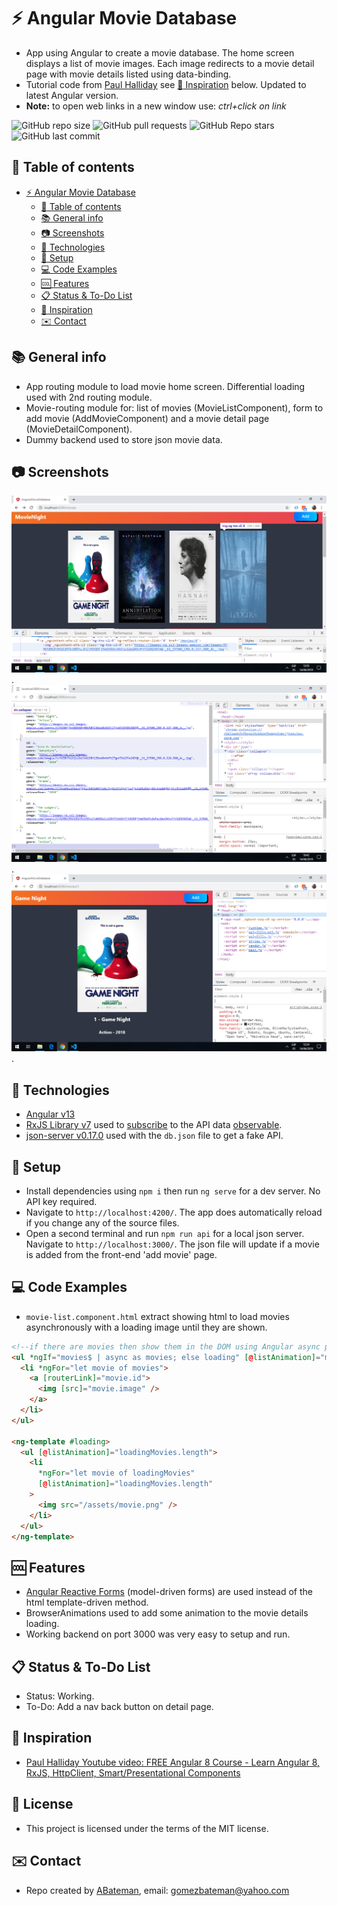 # :zap: Angular Movie Database

* App using Angular to create a movie database. The home screen displays a list of movie images. Each image redirects to a movie detail page with movie details listed using data-binding.
* Tutorial code from [Paul Halliday](https://www.youtube.com/channel/UCYJ9O6X1oFt7YGXpfRwrcWg) see [:clap: Inspiration](#clap-inspiration) below. Updated to latest Angular version.
* **Note:** to open web links in a new window use: _ctrl+click on link_

![GitHub repo size](https://img.shields.io/github/repo-size/AndrewJBateman/angular-movie-database?style=plastic)
![GitHub pull requests](https://img.shields.io/github/issues-pr/AndrewJBateman/angular-movie-database?style=plastic)
![GitHub Repo stars](https://img.shields.io/github/stars/AndrewJBateman/angular-movie-database?style=plastic)
![GitHub last commit](https://img.shields.io/github/last-commit/AndrewJBateman/angular-movie-database?style=plastic)

## :page_facing_up: Table of contents

* [:zap: Angular Movie Database](#zap-angular-movie-database)
  * [:page_facing_up: Table of contents](#pagefacingup-table-of-contents)
  * [:books: General info](#books-general-info)
  * [:camera: Screenshots](#camera-screenshots)
  * [:signal_strength: Technologies](#signalstrength-technologies)
  * [:floppy_disk: Setup](#floppydisk-setup)
  * [:computer: Code Examples](#computer-code-examples)
  * [:cool: Features](#cool-features)
  * [:clipboard: Status & To-Do List](#clipboard-status--to-do-list)
  * [:clap: Inspiration](#clap-inspiration)
  * [:envelope: Contact](#envelope-contact)

## :books: General info

* App routing module to load movie home screen. Differential loading used with 2nd routing module.
* Movie-routing module for: list of movies (MovieListComponent), form to add movie (AddMovieComponent) and a movie detail page (MovieDetailComponent).
* Dummy backend used to store json movie data.

## :camera: Screenshots

![Example screenshot](./img/movie-list.png).
![Example screenshot](./img/json-data.png).
![Example screenshot](./img/detail-page.png).

## :signal_strength: Technologies

* [Angular v13](https://angular.io/)
* [RxJS Library v7](https://angular.io/guide/rx-library) used to [subscribe](http://reactivex.io/documentation/operators/subscribe.html) to the API data [observable](http://reactivex.io/documentation/observable.html).
* [json-server v0.17.0](https://www.npmjs.com/package/json-server) used with the `db.json` file to get a fake API.

## :floppy_disk: Setup

* Install dependencies using `npm i` then run `ng serve` for a dev server. No API key required.
* Navigate to `http://localhost:4200/`. The app does automatically reload if you change any of the source files.
* Open a second terminal and run `npm run api` for a local json server. Navigate to `http://localhost:3000/`. The json file will update if a movie is added from the front-end 'add movie' page.

## :computer: Code Examples

* `movie-list.component.html` extract showing html to load movies asynchronously with a loading image until they are shown.

```html
<!--if there are movies then show them in the DOM using Angular async pipe-->
<ul *ngIf="movies$ | async as movies; else loading" [@listAnimation]="movies">
  <li *ngFor="let movie of movies">
    <a [routerLink]="movie.id">
      <img [src]="movie.image" />
    </a>
  </li>
</ul>

<ng-template #loading>
  <ul [@listAnimation]="loadingMovies.length">
    <li
      *ngFor="let movie of loadingMovies"
      [@listAnimation]="loadingMovies.length"
    >
      <img src="/assets/movie.png" />
    </li>
  </ul>
</ng-template>
```

## :cool: Features

* [Angular Reactive Forms](https://angular.io/guide/reactive-forms) (model-driven forms) are used instead of the html template-driven method.
* BrowserAnimations used to add some animation to the movie details loading.
* Working backend on port 3000 was very easy to setup and run.

## :clipboard: Status & To-Do List

* Status: Working.
* To-Do: Add a nav back button on detail page.

## :clap: Inspiration

* [Paul Halliday Youtube video: FREE Angular 8 Course - Learn Angular 8, RxJS, HttpClient, Smart/Presentational Components](https://www.youtube.com/watch?v=OcwwahqeASw)

## :file_folder: License

* This project is licensed under the terms of the MIT license.

## :envelope: Contact

* Repo created by [ABateman](https://github.com/AndrewJBateman), email: gomezbateman@yahoo.com
